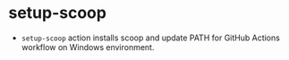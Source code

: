 # setup-scoop

- `setup-scoop` action installs scoop and update PATH for GitHub Actions workflow on Windows environment.
